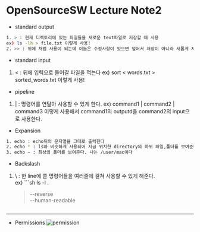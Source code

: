 # OpenSourceSW Lecture Note2

* standard output
```sh
1. > : 현재 디렉토리에 있는 파일들을 새로운 text파일로 저장할 때 사용
ex) ls -lh > file.txt 이렇게 사용!
2. >> : 위에 처럼 사용이 되는데 이놈은 수정사항이 있으면 덮어서 저장이 아니라 새롭게 저장하는 느낌
```

* standard input
1. < : 뒤에 입력으로 들어갈 파일을 적는다
ex) sort < words.txt > sorted_words.txt 이렇게 사용!

* pipeline 
1. | : 명령어를 연달아 사용할 수 있게 한다.
ex) command1 | command2 | command3 이렇게 사용해서 command1의 outputd을 command2의 input으로 사용한다.

* Expansion
```sh
1. echo : echo뒤의 문자열을 그대로 출력한다
2. echo * : ls와 비슷하게 사용되어 지금 위치한 directory의 하위 파일,폴더를 보여준다.
3. echo ~ : 최상의 폴더를 보여준다. 나는 /user/mac이다
```

* Backslash
1. \ : 한 line에 쓸 명령어들을 여러줄에 걸쳐 사용할 수 있게 해준다.  
ex) ```sh
    ls -l \. 
    > --reverse \
    > --human-readable 
    ```

---
* Permissions
![permission](https://i0.wp.com/techbyexample.com/wp-content/uploads/2022/04/file-permissions.drawio-min.png?w=640&ssl=1.png)
